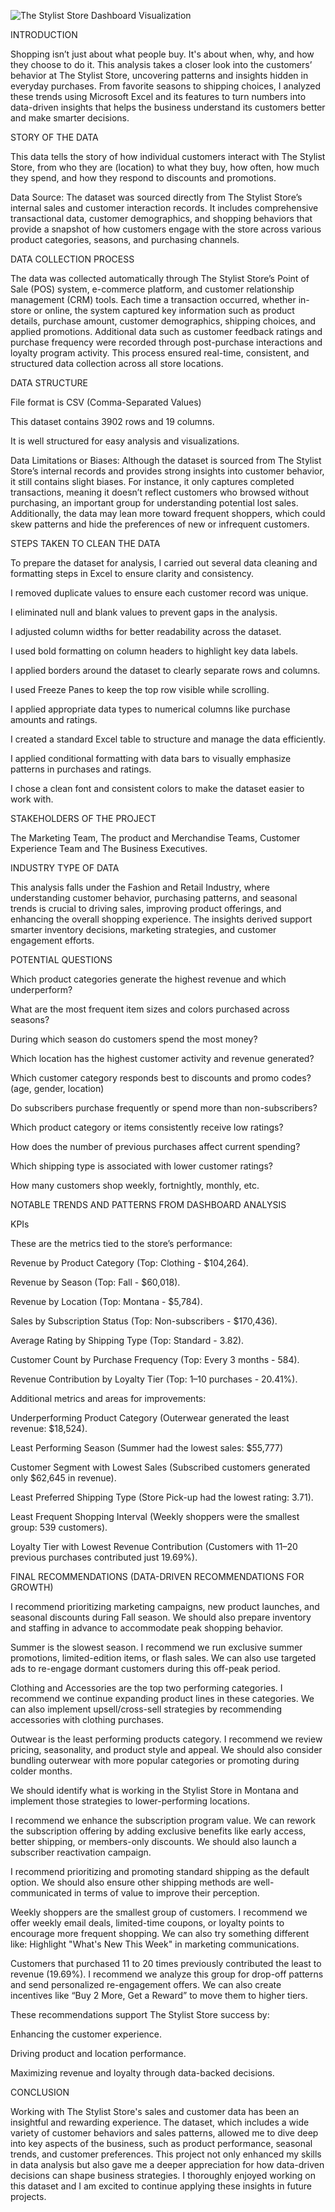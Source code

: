 ![The Stylist Store Dashboard Visualization](https://github.com/user-attachments/assets/99aeab1c-7751-452a-a102-ae319215f513)

INTRODUCTION

Shopping isn’t just about what people buy. It's about when, why, and how they choose to do it. This analysis takes a closer look into the customers’ behavior at The Stylist Store, uncovering patterns and insights hidden in everyday purchases. From favorite seasons to shipping choices, I analyzed these trends using Microsoft Excel and its features to turn numbers into data-driven insights that helps the business understand its customers better and make smarter decisions. 

 

STORY OF THE DATA

This data tells the story of how individual customers interact with The Stylist Store, from who they are (location) to what they buy, how often, how much they spend, and how they respond to discounts and promotions.

 

Data Source: The dataset was sourced directly from The Stylist Store’s internal sales and customer interaction records. It includes comprehensive transactional data, customer demographics, and shopping behaviors that provide a snapshot of how customers engage with the store across various product categories, seasons, and purchasing channels.

 

DATA COLLECTION PROCESS

The data was collected automatically through The Stylist Store’s Point of Sale (POS) system, e-commerce platform, and customer relationship management (CRM) tools. Each time a transaction occurred, whether in-store or online, the system captured key information such as product details, purchase amount, customer demographics, shipping choices, and applied promotions. Additional data such as customer feedback ratings and purchase frequency were recorded through post-purchase interactions and loyalty program activity. This process ensured real-time, consistent, and structured data collection across all store locations.

 

DATA STRUCTURE

File format is CSV (Comma-Separated Values)

This dataset contains 3902 rows and 19 columns.

It is well structured for easy analysis and visualizations. 

 

Data Limitations or Biases: Although the dataset is sourced from The Stylist Store’s internal records and provides strong insights into customer behavior, it still contains slight biases. For instance, it only captures completed transactions, meaning it doesn’t reflect customers who browsed without purchasing, an important group for understanding potential lost sales. Additionally, the data may lean more toward frequent shoppers, which could skew patterns and hide the preferences of new or infrequent customers.

 

STEPS TAKEN TO CLEAN THE DATA

To prepare the dataset for analysis, I carried out several data cleaning and formatting steps in Excel to ensure clarity and consistency.

I removed duplicate values to ensure each customer record was unique.

I eliminated null and blank values to prevent gaps in the analysis.

I adjusted column widths for better readability across the dataset.

I used bold formatting on column headers to highlight key data labels.

I applied borders around the dataset to clearly separate rows and columns.

I used Freeze Panes to keep the top row visible while scrolling.

I applied appropriate data types to numerical columns like purchase amounts and ratings.

I created a standard Excel table to structure and manage the data efficiently.

I applied conditional formatting with data bars to visually emphasize patterns in purchases and ratings.

I chose a clean font and consistent colors to make the dataset easier to work with.

 

STAKEHOLDERS OF THE PROJECT

The Marketing Team, The product and Merchandise Teams, Customer Experience Team and The Business Executives. 

 

INDUSTRY TYPE OF DATA

This analysis falls under the Fashion and Retail Industry, where understanding customer behavior, purchasing patterns, and seasonal trends is crucial to driving sales, improving product offerings, and enhancing the overall shopping experience. The insights derived support smarter inventory decisions, marketing strategies, and customer engagement efforts.

 

POTENTIAL QUESTIONS

Which product categories generate the highest revenue and which underperform?

What are the most frequent item sizes and colors purchased across seasons?

During which season do customers spend the most money?

Which location has the highest customer activity and revenue generated?

Which customer category responds best to discounts and promo codes? (age, gender, location)

Do subscribers purchase frequently or spend more than non-subscribers?

Which product category or items consistently receive low ratings?

How does the number of previous purchases affect current spending?

Which shipping type is associated with lower customer ratings?

How many customers shop weekly, fortnightly, monthly, etc.

 

NOTABLE TRENDS AND PATTERNS FROM DASHBOARD ANALYSIS

KPIs

These are the metrics tied to the store’s performance:

Revenue by Product Category (Top: Clothing - $104,264).

Revenue by Season (Top: Fall - $60,018).

Revenue by Location (Top: Montana - $5,784).

Sales by Subscription Status (Top: Non-subscribers - $170,436).

Average Rating by Shipping Type (Top: Standard - 3.82).

Customer Count by Purchase Frequency (Top: Every 3 months - 584).

Revenue Contribution by Loyalty Tier (Top: 1–10 purchases - 20.41%).

 

Additional metrics and areas for improvements:

Underperforming Product Category (Outerwear generated the least revenue: $18,524).

Least Performing Season (Summer had the lowest sales: $55,777)

Customer Segment with Lowest Sales (Subscribed customers generated only $62,645 in revenue).

Least Preferred Shipping Type (Store Pick-up had the lowest rating: 3.71).

Least Frequent Shopping Interval (Weekly shoppers were the smallest group: 539 customers).

Loyalty Tier with Lowest Revenue Contribution (Customers with 11–20 previous purchases contributed just 19.69%).

 

FINAL RECOMMENDATIONS (DATA-DRIVEN RECOMMENDATIONS FOR GROWTH)

I recommend prioritizing marketing campaigns, new product launches, and seasonal discounts during Fall season. We should also prepare inventory and staffing in advance to accommodate peak shopping behavior.

Summer is the slowest season. I recommend we run exclusive summer promotions, limited-edition items, or flash sales. We can also use targeted ads to re-engage dormant customers during this off-peak period.

Clothing and Accessories are the top two performing categories. I recommend we continue expanding product lines in these categories. We can also implement upsell/cross-sell strategies by recommending accessories with clothing purchases.

Outwear is the least performing products category. I recommend we review pricing, seasonality, and product style and appeal. We should also consider bundling outerwear with more popular categories or promoting during colder months.

We should identify what is working in the Stylist Store in Montana and implement those strategies to lower-performing locations.

I recommend we enhance the subscription program value. We can rework the subscription offering by adding exclusive benefits like early access, better shipping, or members-only discounts. We should also launch a subscriber reactivation campaign.

I recommend prioritizing and promoting standard shipping as the default option. We should also ensure other shipping methods are well-communicated in terms of value to improve their perception.

Weekly shoppers are the smallest group of customers. I recommend we offer weekly email deals, limited-time coupons, or loyalty points to encourage more frequent shopping. We can also try something different like: Highlight "What's New This Week" in marketing communications.

Customers that purchased 11 to 20 times previously contributed the least to revenue (19.69%). I recommend we analyze this group for drop-off patterns and send personalized re-engagement offers. We can also create incentives like “Buy 2 More, Get a Reward” to move them to higher tiers.

 

These recommendations support The Stylist Store success by:

Enhancing the customer experience.

Driving product and location performance.

Maximizing revenue and loyalty through data-backed decisions.

 

CONCLUSION

Working with The Stylist Store's sales and customer data has been an insightful and rewarding experience. The dataset, which includes a wide variety of customer behaviors and sales patterns, allowed me to dive deep into key aspects of the business, such as product performance, seasonal trends, and customer preferences. This project not only enhanced my skills in data analysis but also gave me a deeper appreciation for how data-driven decisions can shape business strategies. I thoroughly enjoyed working on this dataset and I am excited to continue applying these insights in future projects.
